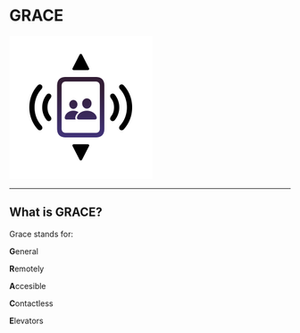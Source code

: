 # GRACE

<img src="./appicon.png" width=256/>

---

## What is GRACE?
Grace stands for:

 **G**eneral

 **R**emotely

 **A**ccesible

 **C**ontactless

 **E**levators


